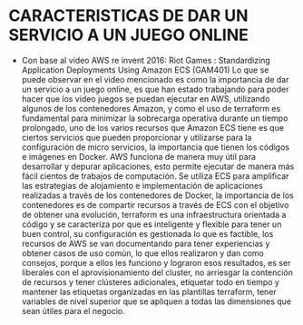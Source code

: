 #  CARACTERISTICAS DE DAR UN SERVICIO A UN JUEGO ONLINE
- Con base al video AWS re invent 2016: Riot Games : Standardizing Application Deployments  Using Amazon ECS (GAM401) Lo que se puede observar en el video mencionado es como la importancia de dar un servicio a un juego online, es que han estado trabajando para poder hacer que los video juegos se puedan ejecutar en AWS, utilizando  algunos de los contenedores Amazon, y como el uso de terraform es fundamental para minimizar la sobrecarga operativa durante un tiempo prolongado, uno de los varios recursos que Amazon ECS tiene es que ciertos servicios que pueden proporcionar y utilizarse para la configuración de micro servicios, la importancia que tienen los códigos e imágenes en Docker. AWS funciona de manera muy útil para desarrollar y depurar aplicaciones, esto permite ejecutar de manera más fácil cientos de trabajos de computación. Se utiliza ECS para amplificar las estrategias de alojamiento e implementación de aplicaciones realizadas a través de los contenedores de Docker, la importancia de los contenedores es de compartir recursos a través de ECS con el objetivo de obtener una evolución, terraform es una infraestructura orientada a código y se caracteriza por que es inteligente y flexible para tener un buen control, su configuración es gestionada lo que es factible, los recursos de AWS se van documentando para tener experiencias y obtener casos de uso común, lo que ellos realizaron y dan como consejos, porque a ellos les funciono y lograron esos resultados, es ser liberales con el aprovisionamiento del cluster, no arriesgar la contención de recursos y tener clústeres adicionales, etiquetar todo en tiempo y mantener las etiquetas organizadas en las plantillas terraform, tener variables de nivel superior que se apliquen a todas las dimensiones que sean útiles para el negocio.
